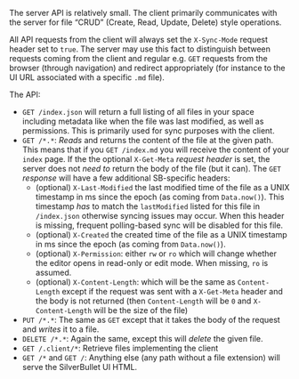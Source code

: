 The server API is relatively small. The client primarily communicates with the server for file “CRUD” (Create, Read, Update, Delete) style operations.

All API requests from the client will always set the `X-Sync-Mode` request header set to `true`. The server may use this fact to distinguish between requests coming from the client and regular e.g. `GET` requests from the browser (through navigation) and redirect appropriately (for instance to the UI URL associated with a specific `.md` file).

The API:

* `GET /index.json` will return a full listing of all files in your space including metadata like when the file was last modified, as well as permissions. This is primarily used for sync purposes with the client.
* `GET /*.*`: _Reads_ and returns the content of the file at the given path. This means that if you `GET /index.md` you will receive the content of your `index` page. If the the optional `X-Get-Meta` _request header_ is set, the server does not _need to_ return the body of the file (but it can). The `GET` _response_ will have a few additional SB-specific headers:
  * (optional) `X-Last-Modified` the last modified time of the file as a UNIX timestamp in ms since the epoch (as coming from `Data.now()`). This timestamp _has_ to match the `lastModified` listed for this file in `/index.json` otherwise syncing issues may occur. When this header is missing, frequent polling-based sync will be disabled for this file.
  * (optional) `X-Created` the created time of the file as a UNIX timestamp in ms since the epoch (as coming from `Data.now()`).
  * (optional) `X-Permission`: either `rw` or `ro` which will change whether the editor opens in read-only or edit mode. When missing, `ro` is assumed.
  * (optional) `X-Content-Length`: which will be the same as `Content-Length` except if the request was sent with a `X-Get-Meta` header and the body is not returned (then `Content-Length` will be `0` and `X-Content-Length` will be the size of the file)
* `PUT /*.*`: The same as `GET` except that it takes the body of the request and _writes_ it to a file.
* `DELETE /*.*`: Again the same, except this will _delete_ the given file.
* `GET /.client/*`: Retrieve files implementing the client
* `GET /*` and `GET /`: Anything else (any path without a file extension) will serve the SilverBullet UI HTML.
